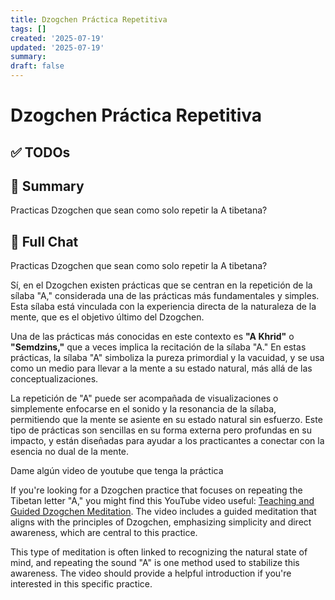 ```yaml
---
title: Dzogchen Práctica Repetitiva
tags: []
created: '2025-07-19'
updated: '2025-07-19'
summary:
draft: false
---
```


# Dzogchen Práctica Repetitiva

## ✅ TODOs


## 📌 Summary
Practicas Dzogchen que sean como solo repetir la A tibetana?

## 🧠 Full Chat


Practicas Dzogchen que sean como solo repetir la A tibetana?



Sí, en el Dzogchen existen prácticas que se centran en la repetición de la sílaba "A," considerada una de las prácticas más fundamentales y simples. Esta sílaba está vinculada con la experiencia directa de la naturaleza de la mente, que es el objetivo último del Dzogchen.

Una de las prácticas más conocidas en este contexto es **"A Khrid"** o **"Semdzins,"** que a veces implica la recitación de la sílaba "A." En estas prácticas, la sílaba "A" simboliza la pureza primordial y la vacuidad, y se usa como un medio para llevar a la mente a su estado natural, más allá de las conceptualizaciones.

La repetición de "A" puede ser acompañada de visualizaciones o simplemente enfocarse en el sonido y la resonancia de la sílaba, permitiendo que la mente se asiente en su estado natural sin esfuerzo. Este tipo de prácticas son sencillas en su forma externa pero profundas en su impacto, y están diseñadas para ayudar a los practicantes a conectar con la esencia no dual de la mente.

Dame algún video de youtube que tenga la práctica 

If you're looking for a Dzogchen practice that focuses on repeating the Tibetan letter "A," you might find this YouTube video useful: [Teaching and Guided Dzogchen Meditation](https://www.youtube.com/watch?v=0gJMPUO7C0k). The video includes a guided meditation that aligns with the principles of Dzogchen, emphasizing simplicity and direct awareness, which are central to this practice.

This type of meditation is often linked to recognizing the natural state of mind, and repeating the sound "A" is one method used to stabilize this awareness. The video should provide a helpful introduction if you're interested in this specific practice.